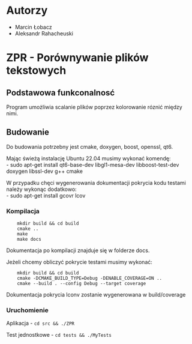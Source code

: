 # Autorzy
- Marcin Łobacz
- Aleksandr Rahacheuski

# ZPR - Porównywanie plików tekstowych

## Podstawowa  funkconalnosć

Program umożliwia scalanie plików poprzez kolorowanie róznić między nimi.

## Budowanie

Do budowania potrzebny jest cmake, doxygen, boost, openssl, qt6.

Mając świeżą instalację Ubuntu 22.04 musimy wykonać komendę: <br>
    - sudo apt-get install qt6-base-dev libgl1-mesa-dev libboost-test-dev doxygen libssl-dev  g++ cmake

W przypadku chęci wygenerowania dokumentacji pokrycia kodu testami należy wykonąc dodatkowo: <br>
    - sudo apt-get install gcovr lcov

### Kompilacja

```
    mkdir build && cd build
    cmake ..
    make
    make docs
```
Dokumentacja po kompilacji znajduje się w folderze docs.

Jeżeli chcemy obliczyć pokrycie testami musimy wykonać:
```
    mkdir build && cd build
    cmake -DCMAKE_BUILD_TYPE=Debug -DENABLE_COVERAGE=ON ..
    cmake --build . --config Debug --target coverage
```
Dokumentacja pokrycia lconv zostanie wygenerowana w build/coverage
### Uruchomienie
Aplikacja - ```cd src && ./ZPR```

Test jednostkowe - ```cd tests && ./MyTests```




